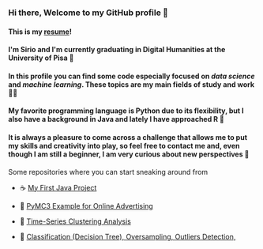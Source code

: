 ### Hi there, Welcome to my GitHub profile 👋
#### This is my [resume](https://github.com/damessina/damessina/blob/main/Sirio_Papa_CV_Tech.pdf)! 
#### I'm Sirio and I'm currently graduating in Digital Humanities at the University of Pisa 🗼
#### In this profile you can find some code especially focused on *data science* and *machine learning*. These topics are my main fields of study and work 👨‍🔬
#### My favorite programming language is Python due to its flexibility, but I also have a background in Java and lately I have approached R 🐍
#### It is always a pleasure to come across a challenge that allows me to put my skills and creativity into play, so feel free to contact me and, even though I am still a beginner, I am very curious about new perspectives 🔰

Some repositories where you can start sneaking around from


- ☕ [My First Java Project](https://github.com/damessina/JavaProjectInfoUma)

- 🐍 [PyMC3 Example for Online Advertising](https://github.com/damessina/PyMC3_budget_allocation_framework/blob/main/budget_allocation.ipynb)

- 🐍 [Time-Series Clustering Analysis](https://github.com/damessina/data_science_general/blob/main/time_series_analysis_1.ipynb)

- 🐍 [Classification (Decision Tree), Oversampling, Outliers Detection, ](https://github.com/damessina/data_science_general/blob/main/Wine_Quality_Analysis.ipynb)

